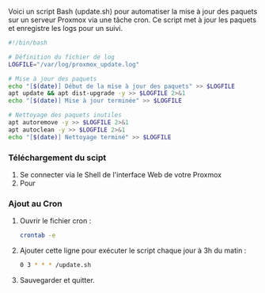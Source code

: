 Voici un script Bash (update.sh) pour automatiser la mise à jour des paquets sur un serveur Proxmox via une tâche cron. Ce script met à jour les paquets et enregistre les logs pour un suivi.  

```bash
#!/bin/bash

# Définition du fichier de log
LOGFILE="/var/log/proxmox_update.log"

# Mise à jour des paquets
echo "[$(date)] Début de la mise à jour des paquets" >> $LOGFILE
apt update && apt dist-upgrade -y >> $LOGFILE 2>&1
echo "[$(date)] Mise à jour terminée" >> $LOGFILE

# Nettoyage des paquets inutiles
apt autoremove -y >> $LOGFILE 2>&1
apt autoclean -y >> $LOGFILE 2>&1
echo "[$(date)] Nettoyage terminé" >> $LOGFILE
```

### Téléchargement du scipt
1. Se connecter via le Shell de l'interface Web de votre Proxmox
2. Pour 



### Ajout au Cron
1. Ouvrir le fichier cron :  
   ```bash
   crontab -e
   ```
2. Ajouter cette ligne pour exécuter le script chaque jour à 3h du matin :  
   ```bash
   0 3 * * * /update.sh
   ```
3. Sauvegarder et quitter.

